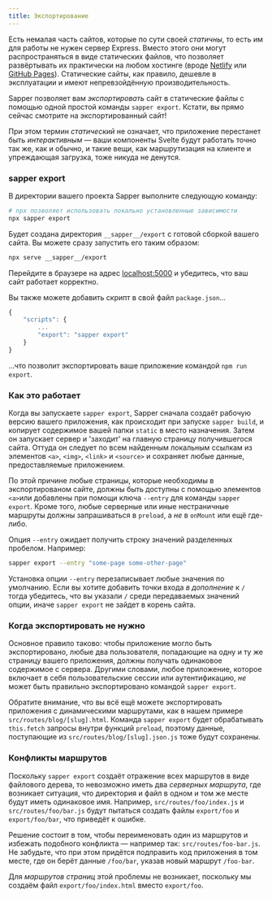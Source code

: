 ```yaml
---
title: Экспортирование
---
```


Есть немалая часть сайтов, которые по сути своей *статичны*, то есть им для работы не нужен сервер Express. Вместо этого они могут распространяться в виде статических файлов, что позволяет развёртывать их практически на любом хостинге (вроде [Netlify](https://www.netlify.com/) или [GitHub Pages](https://pages.github.com/)). Статические сайты, как правило, дешевле в эксплуатации и имеют непрeвзойдённую производительность.

Sapper позволяет вам *экспортировать* сайт в статические файлы с помощью одной простой команды `sapper export`. Кстати, вы прямо сейчас смотрите на экспортированный сайт!

При этом термин *статический* не означает, что приложение перестанет быть *интерактивным* — ваши компоненты Svelte будут работать точно так же, как и обычно, и такие вещи, как маршрутизация на клиенте и упреждающая загрузка, тоже никуда не денутся.


### sapper export

В директории вашего проекта Sapper выполните следующую команду:

```bash
# npx позволяет использовать локально установленные зависимости
npx sapper export
```

Будет создана директория `__sapper__/export` с готовой сборкой вашего сайта. Вы можете сразу запустить его таким образом:

```bash
npx serve __sapper__/export
```

Перейдите в браузере на адрес [localhost:5000](http://localhost:5000) и убедитесь, что ваш сайт работает корректно.

Вы также можете добавить скрипт в свой файл `package.json`...

```js
{
	"scripts": {
		...
		"export": "sapper export"
	}
}
```

...что позволит экспортировать ваше приложение командой `npm run export`.


### Как это работает

Когда вы запускаете `sapper export`, Sapper сначала создаёт рабочую версию вашего приложения, как происходит при запуске `sapper build`, и копирует содержимое вашей папки `static` в место назначения. Затем он запускает сервер и 'заходит' на главную страницу получившегося сайта. Оттуда он следует по всем найденным локальным ссылкам из элементов `<a>`, `<img>`, `<link>` и `<source>` и сохраняет любые данные, предоставляемые приложением.

По этой причине любые страницы, которые необходимы в экспортированом сайте, должны быть доступны с помощью элементов `<a>`или добавлены при помощи ключа `--entry` для команды `sapper export`. Кроме того, любые серверные или иные нестраничные маршруты должны запрашиваться в `preload`, а *не* в `onMount` или ещё где-либо.

Опция `--entry` ожидает получить строку значений разделенных пробелом. Например:

```bash
sapper export --entry "some-page some-other-page"
```

Установка опции `--entry` перезаписывает любые значения по умолчанию. Если вы хотите добавить точки входа _в дополнение_ к `/` тогда убедитесь, что вы указали `/` среди передаваемых значений опции, иначе `sapper export` не зайдет в корень сайта.


### Когда экспортировать не нужно

Основное правило таково: чтобы приложение могло быть экспортировано, любые два пользователя, попадающие на одну и ту же страницу вашего приложения, должны получать одинаковое содержимое с сервера. Другими словами, любое приложение, которое включает в себя пользовательские сессии или аутентификацию, *не* может быть правильно экспортировано командой `sapper export`.

Обратите внимание, что вы всё ещё можете экспортировать приложения с динамическими маршрутами, как в нашем примере `src/routes/blog/[slug].html`. Команда `sapper export` будет обрабатывать `this.fetch` запросы внутри функций `preload`, поэтому данные, поступающие из `src/routes/blog/[slug].json.js` тоже будут сохранены.


### Конфликты маршрутов

Поскольку `sapper export` создаёт отражение всех маршрутов в виде файлового дерева, то невозможно иметь два *серверных маршрута*, где возникает ситуация, что директория и файл в одном и том же месте будут иметь одинаковое имя. Например, `src/routes/foo/index.js` и `src/routes/foo/bar.js` будут пытаться создать файлы `export/foo` и `export/foo/bar`, что приведёт к ошибке.

Решение состоит в том, чтобы переименовать один из маршрутов и избежать подобного конфликта — например так: `src/routes/foo-bar.js`. Не забудьте, что при этом придётся подправить код приложения в том месте, где он берёт данные `/foo/bar`, указав новый маршрут `/foo-bar`.

Для *маршрутов страниц* этой проблемы не возникает, поскольку мы создаём файл `export/foo/index.html` вместо `export/foo`.
